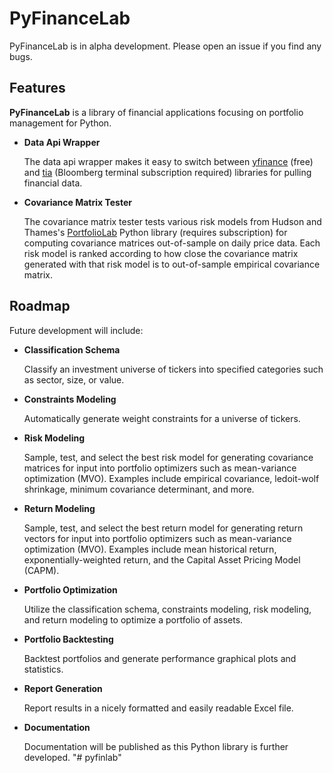 # PyFinanceLab

PyFinanceLab is in alpha development. Please open an issue if you find any bugs. 

## Features

**PyFinanceLab** is a library of financial applications focusing on portfolio management for Python. 

* **Data Api Wrapper**
    
    The data api wrapper makes it easy to switch between [yfinance](https://github.com/ranaroussi/yfinance) (free) and [tia](https://github.com/bpsmith/tia) (Bloomberg terminal     subscription required) libraries for pulling financial data. 
    

* **Covariance Matrix Tester**
    
    The covariance matrix tester tests various risk models from Hudson and Thames's [PortfolioLab](https://hudsonthames.org/portfoliolab/) Python library (requires subscription)     for computing covariance matrices out-of-sample on daily price data. Each risk model is ranked according to how close the covariance matrix generated with that risk             model is to out-of-sample empirical covariance matrix. 
    

## Roadmap

Future development will include:

* **Classification Schema**

    Classify an investment universe of tickers into specified categories such as sector, size, or value. 


* **Constraints Modeling**

    Automatically generate weight constraints for a universe of tickers. 


* **Risk Modeling**

    Sample, test, and select the best risk model for generating covariance matrices for input into portfolio optimizers such as mean-variance optimization (MVO). Examples           include empirical covariance, ledoit-wolf shrinkage, minimum covariance determinant, and more. 


* **Return Modeling**

    Sample, test, and select the best return model for generating return vectors for input into portfolio optimizers such as mean-variance optimization (MVO). Examples include       mean historical return, exponentially-weighted return, and the Capital Asset Pricing Model (CAPM). 


* **Portfolio Optimization**

    Utilize the classification schema, constraints modeling, risk modeling, and return modeling to optimize a portfolio of assets. 
    

* **Portfolio Backtesting**

    Backtest portfolios and generate performance graphical plots and statistics. 


* **Report Generation**

    Report results in a nicely formatted and easily readable Excel file. 
    

* **Documentation**

    Documentation will be published as this Python library is further developed. 
"# pyfinlab" 
